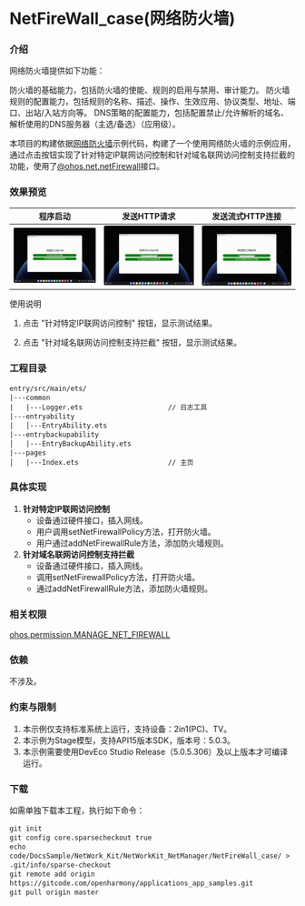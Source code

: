 # NetFireWall_case(网络防火墙)

### 介绍

网络防火墙提供如下功能：

防火墙的基础能力，包括防火墙的使能、规则的启用与禁用、审计能力。
防火墙规则的配置能力，包括规则的名称、描述、操作、生效应用、协议类型、地址、端口、出站/入站方向等。
DNS策略的配置能力，包括配置禁止/允许解析的域名、解析使用的DNS服务器（主选/备选）（应用级）。

本项目的构建依据[网络防火墙](https://gitcode.com/openharmony/docs/blob/master/zh-cn/application-dev/network/net-netfirewall.md)示例代码，构建了一个使用网络防火墙的示例应用，通过点击按钮实现了针对特定IP联网访问控制和针对域名联网访问控制支持拦截的功能，使用了[@ohos.net.netFirewall](https://gitcode.com/openharmony/docs/blob/master/zh-cn/application-dev/reference/apis-network-kit/js-apis-net-netfirewall.md)接口。

### 效果预览

| 程序启动                                                    | 发送HTTP请求                                                    | 发送流式HTTP连接                                                             |
|---------------------------------------------------------|-------------------------------------------------------------|------------------------------------------------------------------------|
| <img src="screenshots/firewallIndex.png" width="300" /> | <img src="screenshots/specificIPSuccess.png" width="300" /> | <img src="screenshots/domainNamesNetworkingSuccess.png" width="300" /> |


使用说明


1. 点击 "针对特定IP联网访问控制" 按钮，显示测试结果。

2. 点击 "针对域名联网访问控制支持拦截" 按钮，显示测试结果。


### 工程目录

```
entry/src/main/ets/
|---common
|   |---Logger.ets                     // 日志工具
|---entryability
|   │---EntryAbility.ets
|---entrybackupability
│   |---EntryBackupAbility.ets      
|---pages
│   |---Index.ets                      // 主页
```

### 具体实现

1. **针对特定IP联网访问控制**
    - 设备通过硬件接口，插入网线。
    - 用户调用setNetFirewallPolicy方法，打开防火墙。
    - 用户通过addNetFirewallRule方法，添加防火墙规则。
2. **针对域名联网访问控制支持拦截**
    - 设备通过硬件接口，插入网线。
    - 调用setNetFirewallPolicy方法，打开防火墙。
    - 通过addNetFirewallRule方法，添加防火墙规则。

### 相关权限

[ohos.permission.MANAGE_NET_FIREWALL](https://gitcode.com/openharmony/docs/blob/master/zh-cn/application-dev/security/AccessToken/permissions-for-enterprise-apps.md#ohospermissionmanage_net_firewall)

### 依赖

不涉及。

### 约束与限制

1. 本示例仅支持标准系统上运行，支持设备：2in1(PC)、TV。
2. 本示例为Stage模型，支持API15版本SDK，版本号：5.0.3。
3. 本示例需要使用DevEco Studio Release（5.0.5.306）及以上版本才可编译运行。

### 下载

如需单独下载本工程，执行如下命令：

```
git init
git config core.sparsecheckout true
echo code/DocsSample/NetWork_Kit/NetWorkKit_NetManager/NetFireWall_case/ > .git/info/sparse-checkout
git remote add origin https://gitcode.com/openharmony/applications_app_samples.git
git pull origin master
```